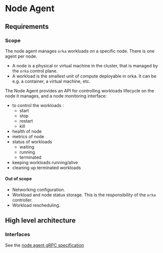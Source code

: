 # Node Agent

## Requirements

### Scope

The node agent manages `orka` workloads on a specific node. There is one agent per node.

* A node is a physical or virtual machine in the cluster, that is managed by the `orka` control plane.
* A workload is the smallest unit of compute deployable in orka. It can be e.g. a container, a virtual machine, etc.

The Node Agent provides an API  for controlling workloads lifecycle on the node it manages, and a node monitoring interface:

- to control the workloads :
  - start
  - stop
  - restart
  - kill
- health of node
- metrics of node
- status of workloads
  - waiting
  - running
  - terminated
- keeping workloads running/alive
- cleaning up terminated workloads

#### Out of scope

- Networking configuration.
- Workload and node status storage. This is the responsibility of the `orka` controller.
- Workload rescheduling.

## High level architecture

### Interfaces

See the [node agent gRPC specification](docs/proposals/node-agent/agent.proto)
